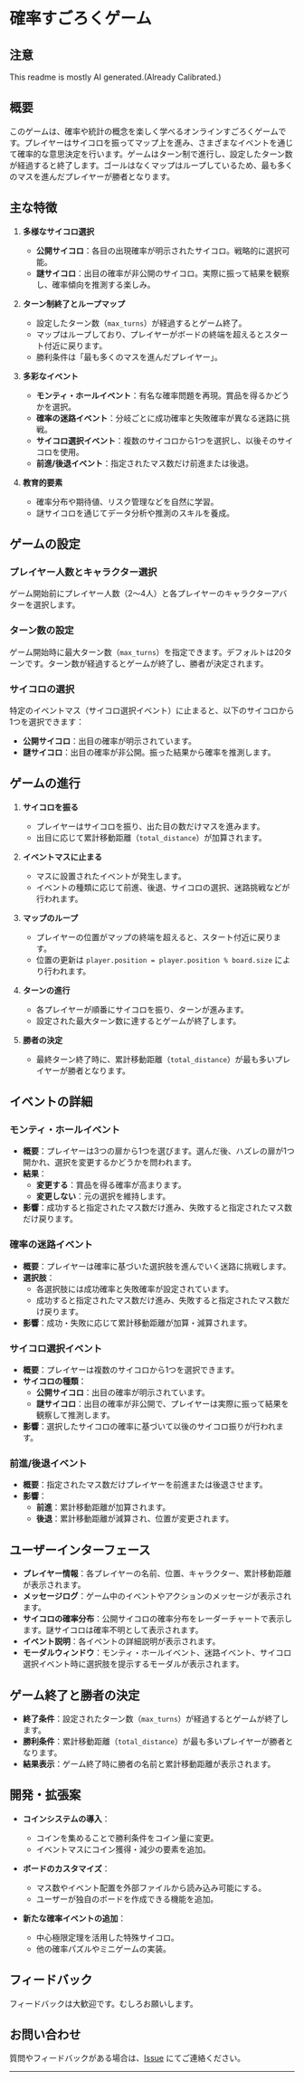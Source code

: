 # 確率すごろくゲーム

## 注意
This readme is mostly AI generated.(Already Calibrated.)
## 概要
このゲームは、確率や統計の概念を楽しく学べるオンラインすごろくゲームです。プレイヤーはサイコロを振ってマップ上を進み、さまざまなイベントを通じて確率的な意思決定を行います。ゲームはターン制で進行し、設定したターン数が経過すると終了します。ゴールはなくマップはループしているため、最も多くのマスを進んだプレイヤーが勝者となります。

## 主な特徴

1. **多様なサイコロ選択**
   - **公開サイコロ**：各目の出現確率が明示されたサイコロ。戦略的に選択可能。
   - **謎サイコロ**：出目の確率が非公開のサイコロ。実際に振って結果を観察し、確率傾向を推測する楽しみ。

2. **ターン制終了とループマップ**
   - 設定したターン数（`max_turns`）が経過するとゲーム終了。
   - マップはループしており、プレイヤーがボードの終端を超えるとスタート付近に戻ります。
   - 勝利条件は「最も多くのマスを進んだプレイヤー」。

3. **多彩なイベント**
   - **モンティ・ホールイベント**：有名な確率問題を再現。賞品を得るかどうかを選択。
   - **確率の迷路イベント**：分岐ごとに成功確率と失敗確率が異なる迷路に挑戦。
   - **サイコロ選択イベント**：複数のサイコロから1つを選択し、以後そのサイコロを使用。
   - **前進/後退イベント**：指定されたマス数だけ前進または後退。

4. **教育的要素**
   - 確率分布や期待値、リスク管理などを自然に学習。
   - 謎サイコロを通じてデータ分析や推測のスキルを養成。

## ゲームの設定

### プレイヤー人数とキャラクター選択

ゲーム開始前にプレイヤー人数（2～4人）と各プレイヤーのキャラクターアバターを選択します。

### ターン数の設定

ゲーム開始時に最大ターン数（`max_turns`）を指定できます。デフォルトは20ターンです。ターン数が経過するとゲームが終了し、勝者が決定されます。

### サイコロの選択

特定のイベントマス（サイコロ選択イベント）に止まると、以下のサイコロから1つを選択できます：

- **公開サイコロ**：出目の確率が明示されています。
- **謎サイコロ**：出目の確率が非公開。振った結果から確率を推測します。

## ゲームの進行

1. **サイコロを振る**
   - プレイヤーはサイコロを振り、出た目の数だけマスを進みます。
   - 出目に応じて累計移動距離（`total_distance`）が加算されます。

2. **イベントマスに止まる**
   - マスに設置されたイベントが発生します。
   - イベントの種類に応じて前進、後退、サイコロの選択、迷路挑戦などが行われます。

3. **マップのループ**
   - プレイヤーの位置がマップの終端を超えると、スタート付近に戻ります。
   - 位置の更新は `player.position = player.position % board.size` により行われます。

4. **ターンの進行**
   - 各プレイヤーが順番にサイコロを振り、ターンが進みます。
   - 設定された最大ターン数に達するとゲームが終了します。

5. **勝者の決定**
   - 最終ターン終了時に、累計移動距離（`total_distance`）が最も多いプレイヤーが勝者となります。

## イベントの詳細

### モンティ・ホールイベント

- **概要**：プレイヤーは3つの扉から1つを選びます。選んだ後、ハズレの扉が1つ開かれ、選択を変更するかどうかを問われます。
- **結果**：
  - **変更する**：賞品を得る確率が高まります。
  - **変更しない**：元の選択を維持します。
- **影響**：成功すると指定されたマス数だけ進み、失敗すると指定されたマス数だけ戻ります。

### 確率の迷路イベント

- **概要**：プレイヤーは確率に基づいた選択肢を進んでいく迷路に挑戦します。
- **選択肢**：
  - 各選択肢には成功確率と失敗確率が設定されています。
  - 成功すると指定されたマス数だけ進み、失敗すると指定されたマス数だけ戻ります。
- **影響**：成功・失敗に応じて累計移動距離が加算・減算されます。

### サイコロ選択イベント

- **概要**：プレイヤーは複数のサイコロから1つを選択できます。
- **サイコロの種類**：
  - **公開サイコロ**：出目の確率が明示されています。
  - **謎サイコロ**：出目の確率が非公開で、プレイヤーは実際に振って結果を観察して推測します。
- **影響**：選択したサイコロの確率に基づいて以後のサイコロ振りが行われます。

### 前進/後退イベント

- **概要**：指定されたマス数だけプレイヤーを前進または後退させます。
- **影響**：
  - **前進**：累計移動距離が加算されます。
  - **後退**：累計移動距離が減算され、位置が変更されます。

## ユーザーインターフェース

- **プレイヤー情報**：各プレイヤーの名前、位置、キャラクター、累計移動距離が表示されます。
- **メッセージログ**：ゲーム中のイベントやアクションのメッセージが表示されます。
- **サイコロの確率分布**：公開サイコロの確率分布をレーダーチャートで表示します。謎サイコロは確率不明として表示されます。
- **イベント説明**：各イベントの詳細説明が表示されます。
- **モーダルウィンドウ**：モンティ・ホールイベント、迷路イベント、サイコロ選択イベント時に選択肢を提示するモーダルが表示されます。

## ゲーム終了と勝者の決定

- **終了条件**：設定されたターン数（`max_turns`）が経過するとゲームが終了します。
- **勝利条件**：累計移動距離（`total_distance`）が最も多いプレイヤーが勝者となります。
- **結果表示**：ゲーム終了時に勝者の名前と累計移動距離が表示されます。

## 開発・拡張案

- **コインシステムの導入**：
  - コインを集めることで勝利条件をコイン量に変更。
  - イベントマスにコイン獲得・減少の要素を追加。
  
- **ボードのカスタマイズ**：
  - マス数やイベント配置を外部ファイルから読み込み可能にする。
  - ユーザーが独自のボードを作成できる機能を追加。

- **新たな確率イベントの追加**：
  - 中心極限定理を活用した特殊サイコロ。
  - 他の確率パズルやミニゲームの実装。

## フィードバック

フィードバックは大歓迎です。むしろお願いします。
## お問い合わせ

質問やフィードバックがある場合は、[Issue](https://github.com/xxxxsssssx/sugoroku-web/issues) にてご連絡ください。

---
